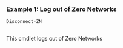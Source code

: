 ### Example 1: Log out of Zero Networks
```powershell
Disconnect-ZN 
```

```output

```

This cmdlet logs out of Zero Networks
